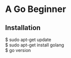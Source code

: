 <h1>A Go Beginner</h1>

<h2>Installation</h2>

<p>
$ sudo apt-get update <br/>
$ sudo apt-get install golang <br/>
$ go version
</p>

